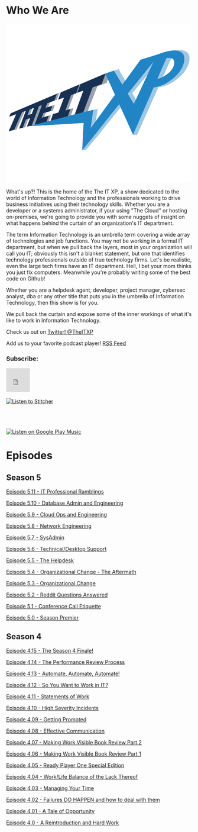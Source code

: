 # Who We Are

![My Logo](/assets/theitxp_web.png)

What's up?! This is the home of the The IT XP, a show dedicated to the world of Information Technology
and the professionals working to drive business initiatives using their technology skills. Whether you are a 
developer or a systems administrator, if your using "The Cloud" or hosting on-premises, we're going to provide you 
with some nuggets of insight on what happens behind the curtain of an organization's IT department.

The term Information Technology is an umbrella term covering a wide array of technologies and job functions. You may not be working in
a formal IT department, but when we pull back the layers, most in your organization will call you IT; obviously this isn't a blanket 
statement, but one that identifies technology professionals outside of true technology firms. Let's be realistic, even the large tech
firms have an IT department. Hell, I bet your mom thinks you just fix computers. Meanwhile you're probably writing some of the best code
on Github!

Whether you are a helpdesk agent, developer, project manager, cybersec analyst, dba or any other title that puts you in the umbrella
of Information Technology, then this show is for you.

We pull back the curtain and expose some of the inner workings of what it's like to work in Information Technology.

Check us out on <a href="https://twitter.com/theitxp">Twitter! @TheITXP </a>

Add us to your favorite podcast player!  <a href='http://feeds.soundcloud.com/users/soundcloud:users:134569916/sounds.rss'>RSS Feed</a>

### Subscribe:<br>

<iframe allowtransparency="true" scrolling="no" frameborder="no" src="https://w.soundcloud.com/icon/?url=http%3A%2F%2Fsoundcloud.com%2Ftheitxp&color=white_orange&size=64" style="width: 64px; height: 64px;"></iframe>

<a href="https://www.stitcher.com/s?fid=69160&refid=stpr"><img src="https://secureimg.stitcher.com/promo.assets/badges/Stitcher_Listen_Badge_Color_Dark_BG.png" width="133" height="34" alt="Listen to Stitcher"></a>

<a href="https://itunes.apple.com/us/podcast/the-it-xp/id1330172385?mt=2&app=podcast" style="display:inline-block;overflow:hidden;background:url(https://linkmaker.itunes.apple.com/en-us/badge-lrg.svg?releaseDate=2018-12-04T00:00:00Z&kind=podcast&bubble=podcasts) no-repeat;width:133px;height:34px;"></a>

<a href='https://playmusic.app.goo.gl/?ibi=com.google.PlayMusic&amp;isi=691797987&amp;ius=googleplaymusic&amp;apn=com.google.android.music&amp;link=https://play.google.com/music/m/Iiutjucfg45ityt25ixfhunqrcm?t%3DThe_IT_XP%26pcampaignid%3DMKT-na-all-co-pr-mu-pod-16' rel='nofollow'><img width='125px' alt='Listen on Google Play Music' src='https://play.google.com/intl/en_us/badges-music/images/badges/en_badge_web_music.png'/></a>

# Episodes

## Season 5

<a href="http://traffic.libsyn.com/theitxp/Episode_5.11_-_IT_Professional_Ramblings.mp3"> Episode 5.11 - IT Professional Ramblings</a>

<a href="http://theitxp.libsyn.com/episode-510-database-admin-and-engineering"> Episode 5.10 - Database Admin and Engineering </a>

<a href="http://traffic.libsyn.com/theitxp/Episode_5.9_-_Cloud_Ops_Engineering.mp3"> Episode 5.9 - Cloud Ops and Engineering </a>

<a href="http://traffic.libsyn.com/theitxp/Episode5-8-NetEng.m4a"> Episode 5.8 - Network Engineering</a>

<a href="http://traffic.libsyn.com/theitxp/Episode_5.7_-_SysAdmin.mp3"> Episode 5.7 - SysAdmin</a>

<a href="http://traffic.libsyn.com/theitxp/Episode_5.6_-_Technical-Desktop_Support.mp3"> Episode 5.6 - Technical/Desktop Support</a>

<a href="http://traffic.libsyn.com/theitxp/Episode_5.5_-_The_Helpdesk.mp3"> Episode 5.5 - The Helpdesk</a>

<a href="http://traffic.libsyn.com/theitxp/579695448-theitxp-episode-54-organizational-change-the-aftermath.mp3">Episode 5.4 - Organizational Change - The Aftermath</a>

<a href="http://traffic.libsyn.com/theitxp/575286831-theitxp-episode-53-organizational-change.mp3">Episode 5.3 - Organizational Change</a>

<a href="http://traffic.libsyn.com/theitxp/568114629-theitxp-episode-52-reddit-questions-answered.mp3">Episode 5.2 - Reddit Questions Answered</a>

<a href="http://traffic.libsyn.com/theitxp/563836857-theitxp-episode-51-conference-call-etiquette.mp3">Episode 5.1 - Conference Call Etiquette</a>

<a href="https://soundcloud.com/theitxp/episode-50-season-premier">Episode 5.0 - Season Premier</a>

## Season 4

<a href="https://soundcloud.com/theitxp/episode-415-the-season-4-finale">Episode 4.15 - The Season 4 Finale!</a>

<a href="https://soundcloud.com/theitxp/episode-414-the-performance-review-process">Episode 4.14 - The Performance Review Process</a>

<a href="https://soundcloud.com/theitxp/episode-413-automate-automate-automate">Episode 4.13 - Automate, Automate, Automate!</a>

<a href="https://soundcloud.com/theitxp/ep4-12">Episode 4.12 - So You Want to Work in IT?</a>

<a href="https://soundcloud.com/theitxp/episode-411-statements-of-work">Episode 4.11 - Statements of Work</a>

<a href="https://soundcloud.com/theitxp/episode-410-high-severity-incidents">Episode 4.10 - High Severity Incidents</a>

<a href="https://soundcloud.com/theitxp/episode-49-getting-promoted">Episode 4.09 - Getting Promoted</a>
         
<a href="https://soundcloud.com/theitxp/episode-48-public-speaking-skills">Episode 4.08 - Effective Communication</a>

<a href="https://soundcloud.com/theitxp/episode-47-making-work-visible-book-review-pt-2">Episode 4.07 - Making Work Visible Book Review Part 2</a>

<a href="https://soundcloud.com/theitxp/episode-4-6">Episode 4.06 - Making Work Visible Book Review Part 1</a>

<a href="https://soundcloud.com/theitxp/episode-45-ready-player-one-special-edition">Episode 4.05 - Ready Player One Special Edition</a>

<a href="https://soundcloud.com/theitxp/episode-44-worklife-balance-or-the-lack-thereof">Episode 4.04 - Work/Life Balance of the Lack Thereof</a>

<a href="https://soundcloud.com/theitxp/episode-43-manging-your-time">Episode 4.03 - Managing Your Time</a>

<a href="https://soundcloud.com/theitxp/theitxp-ep4-2">Episode 4.02 - Failures DO HAPPEN and how to deal with them</a>

<a href="https://soundcloud.com/theitxp/ep-4-1">Episode 4.01 - A Tale of Opportunity</a>

<a href="https://soundcloud.com/theitxp/episode-4-0">Episode 4.0 - A Reintroduction and Hard Work</a>



